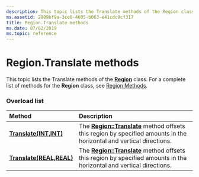```yaml
---
description: This topic lists the Translate methods of the Region class. For a complete list of methods for the Region class, see Region Methods.
ms.assetid: 2909bf9a-3ce0-4605-b063-e41cdc9cf317
title: Region.Translate methods
ms.date: 07/02/2019
ms.topic: reference
---
```


# Region.Translate methods

This topic lists the Translate methods of the [**Region**](/windows/win32/api/gdiplusheaders/nl-gdiplusheaders-region) class. For a complete list of methods for the **Region** class, see [Region Methods](-gdiplus-class-region-methods.md).

### Overload list



| Method                                                                           | Description                                                                                                                                                                             |
|:---------------------------------------------------------------------------------|:----------------------------------------------------------------------------------------------------------------------------------------------------------------------------------------|
| [**Translate(INT,INT)**](/windows/win32/api/gdiplusheaders/nf-gdiplusheaders-region-translate(inint_inint))     | The [**Region::Translate**](/windows/win32/api/gdiplusheaders/nf-gdiplusheaders-region-translate(inint_inint)) method offsets this region by specified amounts in the horizontal and vertical directions.<br/>   |
| [**Translate(REAL,REAL)**](/previous-versions//ms534793(v=vs.85)) | The [**Region::Translate**](/previous-versions//ms534793(v=vs.85)) method offsets this region by specified amounts in the horizontal and vertical directions.<br/> |



 

 
